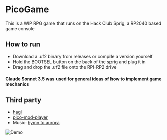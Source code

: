 # PicoGame
This is a WIP RPG game that runs on the Hack Club Sprig, a RP2040 based game console

## How to run
- Download a .uf2 binary from releases or compile a version yourself
- Hold the BOOTSEL button on the back of the sprig and plug it in
- Drag and drop the .uf2 file onto the RPI-RP2 drive

#### Claude Sonnet 3.5 was used for general ideas of how to implement game mechanics

## Third party
- [hagl](https://github.com/tuupola/hagl)
- [pico-mod-player](https://github.com/moefh/pico-mod-player)
- Music: [hymn to aurora](https://modarchive.org/index.php?request=view_by_moduleid&query=99684)

![Demo](static/PicoGame.gif)
